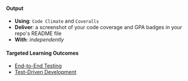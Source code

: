 #### Output
- **Using**: `Code Climate` and `Coveralls`
- **Deliver**: a screenshot of your code coverage and GPA badges in your repo's README file
- **With**: *independently*

#### Targeted Learning Outcomes
- [End-to-End Testing](https://github.com/andela/learningmap/tree/master/Phase-C/Entry-level%20Developer/Curriculum/37%20-%20End-to-End%20Testing)
- [Test-Driven Development](https://github.com/andela/learningmap/tree/master/Phase-C/Entry-level%20Developer/Curriculum/25%20-%20Test-Driven%20Development)
